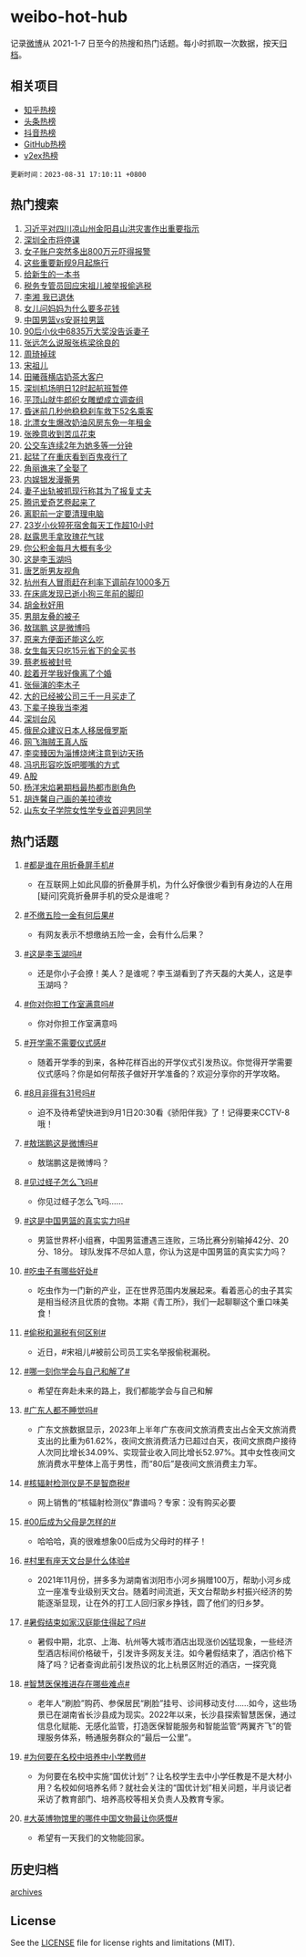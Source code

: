 # weibo-hot-hub

记录[微博](https://www.weibo.com)从 2021-1-7 日至今的热搜和热门话题。每小时抓取一次数据，按天[归档](archives)。

## 相关项目

- [知乎热榜](https://github.com/lonnyzhang423/zhihu-hot-hub)
- [头条热榜](https://github.com/lonnyzhang423/toutiao-hot-hub)
- [抖音热榜](https://github.com/lonnyzhang423/douyin-hot-hub)
- [GitHub热榜](https://github.com/lonnyzhang423/github-hot-hub)
- [v2ex热榜](https://github.com/lonnyzhang423/v2ex-hot-hub)


`更新时间：2023-08-31 17:10:11 +0800`

## 热门搜索

1. [习近平对四川凉山州金阳县山洪灾害作出重要指示](https://m.weibo.cn/search?containerid=100103type%3D1%26t%3D10%26q%3D%23%E4%B9%A0%E8%BF%91%E5%B9%B3%E5%AF%B9%E5%9B%9B%E5%B7%9D%E5%87%89%E5%B1%B1%E5%B7%9E%E9%87%91%E9%98%B3%E5%8E%BF%E5%B1%B1%E6%B4%AA%E7%81%BE%E5%AE%B3%E4%BD%9C%E5%87%BA%E9%87%8D%E8%A6%81%E6%8C%87%E7%A4%BA%23&stream_entry_id=51&isnewpage=1&extparam=seat%3D1%26cate%3D10103%26dgr%3D0%26filter_type%3Drealtimehot%26c_type%3D51%26pos%3D0%26stream_entry_id%3D51%26display_time%3D1693473009%26pre_seqid%3D1693473009856017559164&luicode=10000011&lfid=106003type%253D25%2526t%253D3%2526disable_hot%253D1%2526filter_type%253Drealtimehot)
1. [深圳全市将停课](https://m.weibo.cn/search?containerid=100103type%3D1%26t%3D10%26q%3D%23%E6%B7%B1%E5%9C%B3%E5%85%A8%E5%B8%82%E5%B0%86%E5%81%9C%E8%AF%BE%23&stream_entry_id=31&isnewpage=1&extparam=seat%3D1%26lcate%3D5001%26band_rank%3D1%26c_type%3D31%26dgr%3D0%26cate%3D5001%26q%3D%2523%25E6%25B7%25B1%25E5%259C%25B3%25E5%2585%25A8%25E5%25B8%2582%25E5%25B0%2586%25E5%2581%259C%25E8%25AF%25BE%2523%26filter_type%3Drealtimehot%26stream_entry_id%3D31%26realpos%3D1%26pos%3D0%26flag%3D2%26display_time%3D1693473009%26pre_seqid%3D1693473009856017559164&luicode=10000011&lfid=106003type%253D25%2526t%253D3%2526disable_hot%253D1%2526filter_type%253Drealtimehot)
1. [女子账户突然多出800万元吓得报警](https://m.weibo.cn/search?containerid=100103type%3D1%26t%3D10%26q%3D%23%E5%A5%B3%E5%AD%90%E8%B4%A6%E6%88%B7%E7%AA%81%E7%84%B6%E5%A4%9A%E5%87%BA800%E4%B8%87%E5%85%83%E5%90%93%E5%BE%97%E6%8A%A5%E8%AD%A6%23&stream_entry_id=31&isnewpage=1&extparam=seat%3D1%26lcate%3D5001%26band_rank%3D2%26c_type%3D31%26dgr%3D0%26cate%3D5001%26q%3D%2523%25E5%25A5%25B3%25E5%25AD%2590%25E8%25B4%25A6%25E6%2588%25B7%25E7%25AA%2581%25E7%2584%25B6%25E5%25A4%259A%25E5%2587%25BA800%25E4%25B8%2587%25E5%2585%2583%25E5%2590%2593%25E5%25BE%2597%25E6%258A%25A5%25E8%25AD%25A6%2523%26filter_type%3Drealtimehot%26stream_entry_id%3D31%26realpos%3D2%26pos%3D1%26flag%3D1%26display_time%3D1693473009%26pre_seqid%3D1693473009856017559164&luicode=10000011&lfid=106003type%253D25%2526t%253D3%2526disable_hot%253D1%2526filter_type%253Drealtimehot)
1. [这些重要新规9月起施行](https://m.weibo.cn/search?containerid=100103type%3D1%26t%3D10%26q%3D%23%E8%BF%99%E4%BA%9B%E9%87%8D%E8%A6%81%E6%96%B0%E8%A7%849%E6%9C%88%E8%B5%B7%E6%96%BD%E8%A1%8C%23&stream_entry_id=31&isnewpage=1&extparam=seat%3D1%26lcate%3D5001%26band_rank%3D3%26c_type%3D31%26dgr%3D0%26cate%3D5001%26q%3D%2523%25E8%25BF%2599%25E4%25BA%259B%25E9%2587%258D%25E8%25A6%2581%25E6%2596%25B0%25E8%25A7%25849%25E6%259C%2588%25E8%25B5%25B7%25E6%2596%25BD%25E8%25A1%258C%2523%26filter_type%3Drealtimehot%26stream_entry_id%3D31%26realpos%3D3%26pos%3D2%26flag%3D0%26display_time%3D1693473009%26pre_seqid%3D1693473009856017559164&luicode=10000011&lfid=106003type%253D25%2526t%253D3%2526disable_hot%253D1%2526filter_type%253Drealtimehot)
1. [给新生的一本书](https://m.weibo.cn/search?containerid=100103type%3D1%26t%3D10%26q%3D%23%E7%BB%99%E6%96%B0%E7%94%9F%E7%9A%84%E4%B8%80%E6%9C%AC%E4%B9%A6%23&stream_entry_id=31&isnewpage=1&extparam=seat%3D1%26lcate%3D5001%26band_rank%3D4%26c_type%3D31%26dgr%3D0%26q%3D%2523%25E7%25BB%2599%25E6%2596%25B0%25E7%2594%259F%25E7%259A%2584%25E4%25B8%2580%25E6%259C%25AC%25E4%25B9%25A6%2523%26cate%3D5001%26topic_ad%3D1%26filter_type%3Drealtimehot%26stream_entry_id%3D31%26adid%3D200976%26pos%3D3%26is_ad_pos%3D1%26display_time%3D1693473009%26pre_seqid%3D1693473009856017559164&luicode=10000011&lfid=106003type%253D25%2526t%253D3%2526disable_hot%253D1%2526filter_type%253Drealtimehot)
1. [税务专管员回应宋祖儿被举报偷逃税](https://m.weibo.cn/search?containerid=100103type%3D1%26t%3D10%26q%3D%23%E7%A8%8E%E5%8A%A1%E4%B8%93%E7%AE%A1%E5%91%98%E5%9B%9E%E5%BA%94%E5%AE%8B%E7%A5%96%E5%84%BF%E8%A2%AB%E4%B8%BE%E6%8A%A5%E5%81%B7%E9%80%83%E7%A8%8E%23&stream_entry_id=31&isnewpage=1&extparam=seat%3D1%26lcate%3D5001%26band_rank%3D4%26c_type%3D31%26dgr%3D0%26cate%3D5001%26q%3D%2523%25E7%25A8%258E%25E5%258A%25A1%25E4%25B8%2593%25E7%25AE%25A1%25E5%2591%2598%25E5%259B%259E%25E5%25BA%2594%25E5%25AE%258B%25E7%25A5%2596%25E5%2584%25BF%25E8%25A2%25AB%25E4%25B8%25BE%25E6%258A%25A5%25E5%2581%25B7%25E9%2580%2583%25E7%25A8%258E%2523%26filter_type%3Drealtimehot%26stream_entry_id%3D31%26realpos%3D4%26pos%3D4%26flag%3D2%26display_time%3D1693473009%26pre_seqid%3D1693473009856017559164&luicode=10000011&lfid=106003type%253D25%2526t%253D3%2526disable_hot%253D1%2526filter_type%253Drealtimehot)
1. [李湘 我已退休](https://m.weibo.cn/search?containerid=100103type%3D1%26t%3D10%26q%3D%E6%9D%8E%E6%B9%98+%E6%88%91%E5%B7%B2%E9%80%80%E4%BC%91&stream_entry_id=31&isnewpage=1&extparam=seat%3D1%26lcate%3D5001%26band_rank%3D5%26c_type%3D31%26dgr%3D0%26cate%3D5001%26q%3D%25E6%259D%258E%25E6%25B9%2598%2520%25E6%2588%2591%25E5%25B7%25B2%25E9%2580%2580%25E4%25BC%2591%26filter_type%3Drealtimehot%26stream_entry_id%3D31%26realpos%3D5%26pos%3D5%26flag%3D16%26display_time%3D1693473009%26pre_seqid%3D1693473009856017559164&luicode=10000011&lfid=106003type%253D25%2526t%253D3%2526disable_hot%253D1%2526filter_type%253Drealtimehot)
1. [女儿问妈妈为什么要多花钱](https://m.weibo.cn/search?containerid=100103type%3D1%26t%3D10%26q%3D%E5%A5%B3%E5%84%BF%E9%97%AE%E5%A6%88%E5%A6%88%E4%B8%BA%E4%BB%80%E4%B9%88%E8%A6%81%E5%A4%9A%E8%8A%B1%E9%92%B1&stream_entry_id=31&isnewpage=1&extparam=seat%3D1%26lcate%3D5001%26band_rank%3D6%26c_type%3D31%26dgr%3D0%26cate%3D5001%26q%3D%25E5%25A5%25B3%25E5%2584%25BF%25E9%2597%25AE%25E5%25A6%2588%25E5%25A6%2588%25E4%25B8%25BA%25E4%25BB%2580%25E4%25B9%2588%25E8%25A6%2581%25E5%25A4%259A%25E8%258A%25B1%25E9%2592%25B1%26filter_type%3Drealtimehot%26stream_entry_id%3D31%26realpos%3D6%26pos%3D6%26flag%3D1%26display_time%3D1693473009%26pre_seqid%3D1693473009856017559164&luicode=10000011&lfid=106003type%253D25%2526t%253D3%2526disable_hot%253D1%2526filter_type%253Drealtimehot)
1. [中国男篮vs安哥拉男篮](https://m.weibo.cn/search?containerid=100103type%3D1%26t%3D10%26q%3D%23%E4%B8%AD%E5%9B%BD%E7%94%B7%E7%AF%AEvs%E5%AE%89%E5%93%A5%E6%8B%89%E7%94%B7%E7%AF%AE%23&stream_entry_id=31&isnewpage=1&extparam=seat%3D1%26lcate%3D5001%26band_rank%3D7%26c_type%3D31%26dgr%3D0%26cate%3D5001%26q%3D%2523%25E4%25B8%25AD%25E5%259B%25BD%25E7%2594%25B7%25E7%25AF%25AEvs%25E5%25AE%2589%25E5%2593%25A5%25E6%258B%2589%25E7%2594%25B7%25E7%25AF%25AE%2523%26filter_type%3Drealtimehot%26stream_entry_id%3D31%26realpos%3D7%26pos%3D7%26flag%3D1%26display_time%3D1693473009%26pre_seqid%3D1693473009856017559164&luicode=10000011&lfid=106003type%253D25%2526t%253D3%2526disable_hot%253D1%2526filter_type%253Drealtimehot)
1. [90后小伙中6835万大奖没告诉妻子](https://m.weibo.cn/search?containerid=100103type%3D1%26t%3D10%26q%3D%2390%E5%90%8E%E5%B0%8F%E4%BC%99%E4%B8%AD6835%E4%B8%87%E5%A4%A7%E5%A5%96%E6%B2%A1%E5%91%8A%E8%AF%89%E5%A6%BB%E5%AD%90%23&stream_entry_id=31&isnewpage=1&extparam=seat%3D1%26lcate%3D5001%26band_rank%3D8%26c_type%3D31%26dgr%3D0%26cate%3D5001%26q%3D%252390%25E5%2590%258E%25E5%25B0%258F%25E4%25BC%2599%25E4%25B8%25AD6835%25E4%25B8%2587%25E5%25A4%25A7%25E5%25A5%2596%25E6%25B2%25A1%25E5%2591%258A%25E8%25AF%2589%25E5%25A6%25BB%25E5%25AD%2590%2523%26filter_type%3Drealtimehot%26stream_entry_id%3D31%26realpos%3D8%26pos%3D8%26flag%3D0%26display_time%3D1693473009%26pre_seqid%3D1693473009856017559164&luicode=10000011&lfid=106003type%253D25%2526t%253D3%2526disable_hot%253D1%2526filter_type%253Drealtimehot)
1. [张远怎么说服张栋梁徐良的](https://m.weibo.cn/search?containerid=100103type%3D1%26t%3D10%26q%3D%23%E5%BC%A0%E8%BF%9C%E6%80%8E%E4%B9%88%E8%AF%B4%E6%9C%8D%E5%BC%A0%E6%A0%8B%E6%A2%81%E5%BE%90%E8%89%AF%E7%9A%84%23&stream_entry_id=31&isnewpage=1&extparam=seat%3D1%26lcate%3D5001%26band_rank%3D9%26c_type%3D31%26dgr%3D0%26cate%3D5001%26q%3D%2523%25E5%25BC%25A0%25E8%25BF%259C%25E6%2580%258E%25E4%25B9%2588%25E8%25AF%25B4%25E6%259C%258D%25E5%25BC%25A0%25E6%25A0%258B%25E6%25A2%2581%25E5%25BE%2590%25E8%2589%25AF%25E7%259A%2584%2523%26filter_type%3Drealtimehot%26stream_entry_id%3D31%26realpos%3D9%26pos%3D9%26flag%3D1%26display_time%3D1693473009%26pre_seqid%3D1693473009856017559164&luicode=10000011&lfid=106003type%253D25%2526t%253D3%2526disable_hot%253D1%2526filter_type%253Drealtimehot)
1. [周琦掉球](https://m.weibo.cn/search?containerid=100103type%3D1%26t%3D10%26q%3D%23%E5%91%A8%E7%90%A6%E6%8E%89%E7%90%83%23&stream_entry_id=31&isnewpage=1&extparam=seat%3D1%26lcate%3D5001%26band_rank%3D10%26c_type%3D31%26dgr%3D0%26cate%3D5001%26q%3D%2523%25E5%2591%25A8%25E7%2590%25A6%25E6%258E%2589%25E7%2590%2583%2523%26filter_type%3Drealtimehot%26stream_entry_id%3D31%26realpos%3D10%26pos%3D10%26flag%3D1%26display_time%3D1693473009%26pre_seqid%3D1693473009856017559164&luicode=10000011&lfid=106003type%253D25%2526t%253D3%2526disable_hot%253D1%2526filter_type%253Drealtimehot)
1. [宋祖儿](https://m.weibo.cn/search?containerid=100103type%3D1%26t%3D10%26q%3D%E5%AE%8B%E7%A5%96%E5%84%BF&stream_entry_id=31&isnewpage=1&extparam=seat%3D1%26lcate%3D5001%26band_rank%3D11%26c_type%3D31%26dgr%3D0%26cate%3D5001%26q%3D%25E5%25AE%258B%25E7%25A5%2596%25E5%2584%25BF%26filter_type%3Drealtimehot%26stream_entry_id%3D31%26realpos%3D11%26pos%3D11%26flag%3D2%26display_time%3D1693473009%26pre_seqid%3D1693473009856017559164&luicode=10000011&lfid=106003type%253D25%2526t%253D3%2526disable_hot%253D1%2526filter_type%253Drealtimehot)
1. [田曦薇横店奶茶大客户](https://m.weibo.cn/search?containerid=100103type%3D1%26t%3D10%26q%3D%23%E7%94%B0%E6%9B%A6%E8%96%87%E6%A8%AA%E5%BA%97%E5%A5%B6%E8%8C%B6%E5%A4%A7%E5%AE%A2%E6%88%B7%23&stream_entry_id=31&isnewpage=1&extparam=seat%3D1%26lcate%3D5001%26band_rank%3D12%26c_type%3D31%26dgr%3D0%26cate%3D5001%26q%3D%2523%25E7%2594%25B0%25E6%259B%25A6%25E8%2596%2587%25E6%25A8%25AA%25E5%25BA%2597%25E5%25A5%25B6%25E8%258C%25B6%25E5%25A4%25A7%25E5%25AE%25A2%25E6%2588%25B7%2523%26filter_type%3Drealtimehot%26stream_entry_id%3D31%26realpos%3D12%26pos%3D12%26flag%3D2%26display_time%3D1693473009%26pre_seqid%3D1693473009856017559164&luicode=10000011&lfid=106003type%253D25%2526t%253D3%2526disable_hot%253D1%2526filter_type%253Drealtimehot)
1. [深圳机场明日12时起航班暂停](https://m.weibo.cn/search?containerid=100103type%3D1%26t%3D10%26q%3D%23%E6%B7%B1%E5%9C%B3%E6%9C%BA%E5%9C%BA%E6%98%8E%E6%97%A512%E6%97%B6%E8%B5%B7%E8%88%AA%E7%8F%AD%E6%9A%82%E5%81%9C%23&stream_entry_id=31&isnewpage=1&extparam=seat%3D1%26lcate%3D5001%26band_rank%3D13%26c_type%3D31%26dgr%3D0%26cate%3D5001%26q%3D%2523%25E6%25B7%25B1%25E5%259C%25B3%25E6%259C%25BA%25E5%259C%25BA%25E6%2598%258E%25E6%2597%25A512%25E6%2597%25B6%25E8%25B5%25B7%25E8%2588%25AA%25E7%258F%25AD%25E6%259A%2582%25E5%2581%259C%2523%26filter_type%3Drealtimehot%26stream_entry_id%3D31%26realpos%3D13%26pos%3D13%26flag%3D1%26display_time%3D1693473009%26pre_seqid%3D1693473009856017559164&luicode=10000011&lfid=106003type%253D25%2526t%253D3%2526disable_hot%253D1%2526filter_type%253Drealtimehot)
1. [平顶山就牛郎织女雕塑成立调查组](https://m.weibo.cn/search?containerid=100103type%3D1%26t%3D10%26q%3D%23%E5%B9%B3%E9%A1%B6%E5%B1%B1%E5%B0%B1%E7%89%9B%E9%83%8E%E7%BB%87%E5%A5%B3%E9%9B%95%E5%A1%91%E6%88%90%E7%AB%8B%E8%B0%83%E6%9F%A5%E7%BB%84%23&stream_entry_id=31&isnewpage=1&extparam=seat%3D1%26lcate%3D5001%26band_rank%3D14%26c_type%3D31%26dgr%3D0%26cate%3D5001%26q%3D%2523%25E5%25B9%25B3%25E9%25A1%25B6%25E5%25B1%25B1%25E5%25B0%25B1%25E7%2589%259B%25E9%2583%258E%25E7%25BB%2587%25E5%25A5%25B3%25E9%259B%2595%25E5%25A1%2591%25E6%2588%2590%25E7%25AB%258B%25E8%25B0%2583%25E6%259F%25A5%25E7%25BB%2584%2523%26filter_type%3Drealtimehot%26stream_entry_id%3D31%26realpos%3D14%26pos%3D14%26flag%3D0%26display_time%3D1693473009%26pre_seqid%3D1693473009856017559164&luicode=10000011&lfid=106003type%253D25%2526t%253D3%2526disable_hot%253D1%2526filter_type%253Drealtimehot)
1. [昏迷前几秒他稳稳刹车救下52名乘客](https://m.weibo.cn/search?containerid=100103type%3D1%26t%3D10%26q%3D%23%E6%98%8F%E8%BF%B7%E5%89%8D%E5%87%A0%E7%A7%92%E4%BB%96%E7%A8%B3%E7%A8%B3%E5%88%B9%E8%BD%A6%E6%95%91%E4%B8%8B52%E5%90%8D%E4%B9%98%E5%AE%A2%23&stream_entry_id=31&isnewpage=1&extparam=seat%3D1%26lcate%3D5001%26band_rank%3D15%26c_type%3D31%26dgr%3D0%26cate%3D5001%26flag%3D32768%26q%3D%2523%25E6%2598%258F%25E8%25BF%25B7%25E5%2589%258D%25E5%2587%25A0%25E7%25A7%2592%25E4%25BB%2596%25E7%25A8%25B3%25E7%25A8%25B3%25E5%2588%25B9%25E8%25BD%25A6%25E6%2595%2591%25E4%25B8%258B52%25E5%2590%258D%25E4%25B9%2598%25E5%25AE%25A2%2523%26filter_type%3Drealtimehot%26stream_entry_id%3D31%26realpos%3D15%26pos%3D15%26adid%3D201032%26display_time%3D1693473009%26pre_seqid%3D1693473009856017559164&luicode=10000011&lfid=106003type%253D25%2526t%253D3%2526disable_hot%253D1%2526filter_type%253Drealtimehot)
1. [北漂女生爆改奶油风房东免一年租金](https://m.weibo.cn/search?containerid=100103type%3D1%26t%3D10%26q%3D%23%E5%8C%97%E6%BC%82%E5%A5%B3%E7%94%9F%E7%88%86%E6%94%B9%E5%A5%B6%E6%B2%B9%E9%A3%8E%E6%88%BF%E4%B8%9C%E5%85%8D%E4%B8%80%E5%B9%B4%E7%A7%9F%E9%87%91%23&stream_entry_id=31&isnewpage=1&extparam=seat%3D1%26lcate%3D5001%26band_rank%3D16%26c_type%3D31%26dgr%3D0%26cate%3D5001%26q%3D%2523%25E5%258C%2597%25E6%25BC%2582%25E5%25A5%25B3%25E7%2594%259F%25E7%2588%2586%25E6%2594%25B9%25E5%25A5%25B6%25E6%25B2%25B9%25E9%25A3%258E%25E6%2588%25BF%25E4%25B8%259C%25E5%2585%258D%25E4%25B8%2580%25E5%25B9%25B4%25E7%25A7%259F%25E9%2587%2591%2523%26filter_type%3Drealtimehot%26stream_entry_id%3D31%26realpos%3D16%26pos%3D16%26flag%3D0%26display_time%3D1693473009%26pre_seqid%3D1693473009856017559164&luicode=10000011&lfid=106003type%253D25%2526t%253D3%2526disable_hot%253D1%2526filter_type%253Drealtimehot)
1. [张晚意收到苦瓜花束](https://m.weibo.cn/search?containerid=100103type%3D1%26t%3D10%26q%3D%23%E5%BC%A0%E6%99%9A%E6%84%8F%E6%94%B6%E5%88%B0%E8%8B%A6%E7%93%9C%E8%8A%B1%E6%9D%9F%23&stream_entry_id=31&isnewpage=1&extparam=seat%3D1%26lcate%3D5001%26band_rank%3D17%26c_type%3D31%26dgr%3D0%26cate%3D5001%26q%3D%2523%25E5%25BC%25A0%25E6%2599%259A%25E6%2584%258F%25E6%2594%25B6%25E5%2588%25B0%25E8%258B%25A6%25E7%2593%259C%25E8%258A%25B1%25E6%259D%259F%2523%26filter_type%3Drealtimehot%26stream_entry_id%3D31%26realpos%3D17%26pos%3D17%26flag%3D1%26display_time%3D1693473009%26pre_seqid%3D1693473009856017559164&luicode=10000011&lfid=106003type%253D25%2526t%253D3%2526disable_hot%253D1%2526filter_type%253Drealtimehot)
1. [公交车连续2年为她多等一分钟](https://m.weibo.cn/search?containerid=100103type%3D1%26t%3D10%26q%3D%23%E5%85%AC%E4%BA%A4%E8%BD%A6%E8%BF%9E%E7%BB%AD2%E5%B9%B4%E4%B8%BA%E5%A5%B9%E5%A4%9A%E7%AD%89%E4%B8%80%E5%88%86%E9%92%9F%23&stream_entry_id=31&isnewpage=1&extparam=seat%3D1%26lcate%3D5001%26band_rank%3D18%26c_type%3D31%26dgr%3D0%26cate%3D5001%26q%3D%2523%25E5%2585%25AC%25E4%25BA%25A4%25E8%25BD%25A6%25E8%25BF%259E%25E7%25BB%25AD2%25E5%25B9%25B4%25E4%25B8%25BA%25E5%25A5%25B9%25E5%25A4%259A%25E7%25AD%2589%25E4%25B8%2580%25E5%2588%2586%25E9%2592%259F%2523%26filter_type%3Drealtimehot%26stream_entry_id%3D31%26realpos%3D18%26pos%3D18%26flag%3D32768%26display_time%3D1693473009%26pre_seqid%3D1693473009856017559164&luicode=10000011&lfid=106003type%253D25%2526t%253D3%2526disable_hot%253D1%2526filter_type%253Drealtimehot)
1. [起猛了在重庆看到百鬼夜行了](https://m.weibo.cn/search?containerid=100103type%3D1%26t%3D10%26q%3D%23%E8%B5%B7%E7%8C%9B%E4%BA%86%E5%9C%A8%E9%87%8D%E5%BA%86%E7%9C%8B%E5%88%B0%E7%99%BE%E9%AC%BC%E5%A4%9C%E8%A1%8C%E4%BA%86%23&stream_entry_id=31&isnewpage=1&extparam=seat%3D1%26lcate%3D5001%26band_rank%3D19%26c_type%3D31%26dgr%3D0%26cate%3D5001%26q%3D%2523%25E8%25B5%25B7%25E7%258C%259B%25E4%25BA%2586%25E5%259C%25A8%25E9%2587%258D%25E5%25BA%2586%25E7%259C%258B%25E5%2588%25B0%25E7%2599%25BE%25E9%25AC%25BC%25E5%25A4%259C%25E8%25A1%258C%25E4%25BA%2586%2523%26filter_type%3Drealtimehot%26stream_entry_id%3D31%26realpos%3D19%26pos%3D19%26flag%3D1%26display_time%3D1693473009%26pre_seqid%3D1693473009856017559164&luicode=10000011&lfid=106003type%253D25%2526t%253D3%2526disable_hot%253D1%2526filter_type%253Drealtimehot)
1. [角丽谯来了全娶了](https://m.weibo.cn/search?containerid=100103type%3D1%26t%3D10%26q%3D%23%E8%A7%92%E4%B8%BD%E8%B0%AF%E6%9D%A5%E4%BA%86%E5%85%A8%E5%A8%B6%E4%BA%86%23&stream_entry_id=31&isnewpage=1&extparam=seat%3D1%26lcate%3D5001%26band_rank%3D20%26c_type%3D31%26dgr%3D0%26cate%3D5001%26q%3D%2523%25E8%25A7%2592%25E4%25B8%25BD%25E8%25B0%25AF%25E6%259D%25A5%25E4%25BA%2586%25E5%2585%25A8%25E5%25A8%25B6%25E4%25BA%2586%2523%26filter_type%3Drealtimehot%26stream_entry_id%3D31%26realpos%3D20%26pos%3D20%26flag%3D1%26display_time%3D1693473009%26pre_seqid%3D1693473009856017559164&luicode=10000011&lfid=106003type%253D25%2526t%253D3%2526disable_hot%253D1%2526filter_type%253Drealtimehot)
1. [内娱银发漫撕男](https://m.weibo.cn/search?containerid=100103type%3D1%26t%3D10%26q%3D%23%E5%86%85%E5%A8%B1%E9%93%B6%E5%8F%91%E6%BC%AB%E6%92%95%E7%94%B7%23&stream_entry_id=31&isnewpage=1&extparam=seat%3D1%26lcate%3D5001%26band_rank%3D21%26c_type%3D31%26dgr%3D0%26cate%3D5001%26q%3D%2523%25E5%2586%2585%25E5%25A8%25B1%25E9%2593%25B6%25E5%258F%2591%25E6%25BC%25AB%25E6%2592%2595%25E7%2594%25B7%2523%26filter_type%3Drealtimehot%26stream_entry_id%3D31%26realpos%3D21%26pos%3D21%26flag%3D1%26display_time%3D1693473009%26pre_seqid%3D1693473009856017559164&luicode=10000011&lfid=106003type%253D25%2526t%253D3%2526disable_hot%253D1%2526filter_type%253Drealtimehot)
1. [妻子出轨被抓现行称其为了报复丈夫](https://m.weibo.cn/search?containerid=100103type%3D1%26t%3D10%26q%3D%23%E5%A6%BB%E5%AD%90%E5%87%BA%E8%BD%A8%E8%A2%AB%E6%8A%93%E7%8E%B0%E8%A1%8C%E7%A7%B0%E5%85%B6%E4%B8%BA%E4%BA%86%E6%8A%A5%E5%A4%8D%E4%B8%88%E5%A4%AB%23&stream_entry_id=31&isnewpage=1&extparam=seat%3D1%26lcate%3D5001%26band_rank%3D22%26c_type%3D31%26dgr%3D0%26cate%3D5001%26q%3D%2523%25E5%25A6%25BB%25E5%25AD%2590%25E5%2587%25BA%25E8%25BD%25A8%25E8%25A2%25AB%25E6%258A%2593%25E7%258E%25B0%25E8%25A1%258C%25E7%25A7%25B0%25E5%2585%25B6%25E4%25B8%25BA%25E4%25BA%2586%25E6%258A%25A5%25E5%25A4%258D%25E4%25B8%2588%25E5%25A4%25AB%2523%26filter_type%3Drealtimehot%26stream_entry_id%3D31%26realpos%3D22%26pos%3D22%26flag%3D0%26display_time%3D1693473009%26pre_seqid%3D1693473009856017559164&luicode=10000011&lfid=106003type%253D25%2526t%253D3%2526disable_hot%253D1%2526filter_type%253Drealtimehot)
1. [腾讯爱奇艺卷起来了](https://m.weibo.cn/search?containerid=100103type%3D1%26t%3D10%26q%3D%23%E8%85%BE%E8%AE%AF%E7%88%B1%E5%A5%87%E8%89%BA%E5%8D%B7%E8%B5%B7%E6%9D%A5%E4%BA%86%23&stream_entry_id=31&isnewpage=1&extparam=seat%3D1%26lcate%3D5001%26band_rank%3D23%26c_type%3D31%26dgr%3D0%26cate%3D5001%26q%3D%2523%25E8%2585%25BE%25E8%25AE%25AF%25E7%2588%25B1%25E5%25A5%2587%25E8%2589%25BA%25E5%258D%25B7%25E8%25B5%25B7%25E6%259D%25A5%25E4%25BA%2586%2523%26filter_type%3Drealtimehot%26stream_entry_id%3D31%26realpos%3D23%26pos%3D23%26flag%3D1%26display_time%3D1693473009%26pre_seqid%3D1693473009856017559164&luicode=10000011&lfid=106003type%253D25%2526t%253D3%2526disable_hot%253D1%2526filter_type%253Drealtimehot)
1. [离职前一定要清理电脑](https://m.weibo.cn/search?containerid=100103type%3D1%26t%3D10%26q%3D%E7%A6%BB%E8%81%8C%E5%89%8D%E4%B8%80%E5%AE%9A%E8%A6%81%E6%B8%85%E7%90%86%E7%94%B5%E8%84%91&stream_entry_id=31&isnewpage=1&extparam=seat%3D1%26lcate%3D5001%26band_rank%3D24%26c_type%3D31%26dgr%3D0%26cate%3D5001%26q%3D%25E7%25A6%25BB%25E8%2581%258C%25E5%2589%258D%25E4%25B8%2580%25E5%25AE%259A%25E8%25A6%2581%25E6%25B8%2585%25E7%2590%2586%25E7%2594%25B5%25E8%2584%2591%26filter_type%3Drealtimehot%26stream_entry_id%3D31%26realpos%3D24%26pos%3D24%26flag%3D1%26display_time%3D1693473009%26pre_seqid%3D1693473009856017559164&luicode=10000011&lfid=106003type%253D25%2526t%253D3%2526disable_hot%253D1%2526filter_type%253Drealtimehot)
1. [23岁小伙猝死宿舍每天工作超10小时](https://m.weibo.cn/search?containerid=100103type%3D1%26t%3D10%26q%3D%2323%E5%B2%81%E5%B0%8F%E4%BC%99%E7%8C%9D%E6%AD%BB%E5%AE%BF%E8%88%8D%E6%AF%8F%E5%A4%A9%E5%B7%A5%E4%BD%9C%E8%B6%8510%E5%B0%8F%E6%97%B6%23&stream_entry_id=31&isnewpage=1&extparam=seat%3D1%26lcate%3D5001%26band_rank%3D25%26c_type%3D31%26dgr%3D0%26cate%3D5001%26q%3D%252323%25E5%25B2%2581%25E5%25B0%258F%25E4%25BC%2599%25E7%258C%259D%25E6%25AD%25BB%25E5%25AE%25BF%25E8%2588%258D%25E6%25AF%258F%25E5%25A4%25A9%25E5%25B7%25A5%25E4%25BD%259C%25E8%25B6%258510%25E5%25B0%258F%25E6%2597%25B6%2523%26filter_type%3Drealtimehot%26stream_entry_id%3D31%26realpos%3D25%26pos%3D25%26flag%3D0%26display_time%3D1693473009%26pre_seqid%3D1693473009856017559164&luicode=10000011&lfid=106003type%253D25%2526t%253D3%2526disable_hot%253D1%2526filter_type%253Drealtimehot)
1. [赵露思手拿玫瑰花气球](https://m.weibo.cn/search?containerid=100103type%3D1%26t%3D10%26q%3D%23%E8%B5%B5%E9%9C%B2%E6%80%9D%E6%89%8B%E6%8B%BF%E7%8E%AB%E7%91%B0%E8%8A%B1%E6%B0%94%E7%90%83%23&stream_entry_id=31&isnewpage=1&extparam=seat%3D1%26lcate%3D5001%26band_rank%3D26%26c_type%3D31%26dgr%3D0%26cate%3D5001%26q%3D%2523%25E8%25B5%25B5%25E9%259C%25B2%25E6%2580%259D%25E6%2589%258B%25E6%258B%25BF%25E7%258E%25AB%25E7%2591%25B0%25E8%258A%25B1%25E6%25B0%2594%25E7%2590%2583%2523%26filter_type%3Drealtimehot%26stream_entry_id%3D31%26realpos%3D26%26pos%3D26%26flag%3D0%26display_time%3D1693473009%26pre_seqid%3D1693473009856017559164&luicode=10000011&lfid=106003type%253D25%2526t%253D3%2526disable_hot%253D1%2526filter_type%253Drealtimehot)
1. [你公积金每月大概有多少](https://m.weibo.cn/search?containerid=100103type%3D1%26t%3D10%26q%3D%23%E4%BD%A0%E5%85%AC%E7%A7%AF%E9%87%91%E6%AF%8F%E6%9C%88%E5%A4%A7%E6%A6%82%E6%9C%89%E5%A4%9A%E5%B0%91%23&stream_entry_id=31&isnewpage=1&extparam=seat%3D1%26lcate%3D5001%26band_rank%3D27%26c_type%3D31%26dgr%3D0%26cate%3D5001%26q%3D%2523%25E4%25BD%25A0%25E5%2585%25AC%25E7%25A7%25AF%25E9%2587%2591%25E6%25AF%258F%25E6%259C%2588%25E5%25A4%25A7%25E6%25A6%2582%25E6%259C%2589%25E5%25A4%259A%25E5%25B0%2591%2523%26filter_type%3Drealtimehot%26stream_entry_id%3D31%26realpos%3D27%26pos%3D27%26flag%3D0%26display_time%3D1693473009%26pre_seqid%3D1693473009856017559164&luicode=10000011&lfid=106003type%253D25%2526t%253D3%2526disable_hot%253D1%2526filter_type%253Drealtimehot)
1. [这是李玉湖吗](https://m.weibo.cn/search?containerid=100103type%3D1%26t%3D10%26q%3D%23%E8%BF%99%E6%98%AF%E6%9D%8E%E7%8E%89%E6%B9%96%E5%90%97%23&stream_entry_id=31&isnewpage=1&extparam=seat%3D1%26lcate%3D5001%26band_rank%3D28%26c_type%3D31%26dgr%3D0%26cate%3D5001%26q%3D%2523%25E8%25BF%2599%25E6%2598%25AF%25E6%259D%258E%25E7%258E%2589%25E6%25B9%2596%25E5%2590%2597%2523%26filter_type%3Drealtimehot%26stream_entry_id%3D31%26realpos%3D28%26pos%3D28%26flag%3D1%26display_time%3D1693473009%26pre_seqid%3D1693473009856017559164&luicode=10000011&lfid=106003type%253D25%2526t%253D3%2526disable_hot%253D1%2526filter_type%253Drealtimehot)
1. [唐艺昕男友视角](https://m.weibo.cn/search?containerid=100103type%3D1%26t%3D10%26q%3D%23%E5%94%90%E8%89%BA%E6%98%95%E7%94%B7%E5%8F%8B%E8%A7%86%E8%A7%92%23&stream_entry_id=31&isnewpage=1&extparam=seat%3D1%26lcate%3D5001%26band_rank%3D29%26c_type%3D31%26dgr%3D0%26cate%3D5001%26q%3D%2523%25E5%2594%2590%25E8%2589%25BA%25E6%2598%2595%25E7%2594%25B7%25E5%258F%258B%25E8%25A7%2586%25E8%25A7%2592%2523%26filter_type%3Drealtimehot%26stream_entry_id%3D31%26realpos%3D29%26pos%3D29%26flag%3D0%26display_time%3D1693473009%26pre_seqid%3D1693473009856017559164&luicode=10000011&lfid=106003type%253D25%2526t%253D3%2526disable_hot%253D1%2526filter_type%253Drealtimehot)
1. [杭州有人冒雨赶在利率下调前存1000多万](https://m.weibo.cn/search?containerid=100103type%3D1%26t%3D10%26q%3D%23%E6%9D%AD%E5%B7%9E%E6%9C%89%E4%BA%BA%E5%86%92%E9%9B%A8%E8%B5%B6%E5%9C%A8%E5%88%A9%E7%8E%87%E4%B8%8B%E8%B0%83%E5%89%8D%E5%AD%981000%E5%A4%9A%E4%B8%87%23&stream_entry_id=31&isnewpage=1&extparam=seat%3D1%26lcate%3D5001%26band_rank%3D30%26c_type%3D31%26dgr%3D0%26cate%3D5001%26q%3D%2523%25E6%259D%25AD%25E5%25B7%259E%25E6%259C%2589%25E4%25BA%25BA%25E5%2586%2592%25E9%259B%25A8%25E8%25B5%25B6%25E5%259C%25A8%25E5%2588%25A9%25E7%258E%2587%25E4%25B8%258B%25E8%25B0%2583%25E5%2589%258D%25E5%25AD%25981000%25E5%25A4%259A%25E4%25B8%2587%2523%26filter_type%3Drealtimehot%26stream_entry_id%3D31%26realpos%3D30%26pos%3D30%26flag%3D1%26display_time%3D1693473009%26pre_seqid%3D1693473009856017559164&luicode=10000011&lfid=106003type%253D25%2526t%253D3%2526disable_hot%253D1%2526filter_type%253Drealtimehot)
1. [在床底发现已逝小狗三年前的脚印](https://m.weibo.cn/search?containerid=100103type%3D1%26t%3D10%26q%3D%E5%9C%A8%E5%BA%8A%E5%BA%95%E5%8F%91%E7%8E%B0%E5%B7%B2%E9%80%9D%E5%B0%8F%E7%8B%97%E4%B8%89%E5%B9%B4%E5%89%8D%E7%9A%84%E8%84%9A%E5%8D%B0&stream_entry_id=31&isnewpage=1&extparam=seat%3D1%26lcate%3D5001%26band_rank%3D31%26c_type%3D31%26dgr%3D0%26cate%3D5001%26q%3D%25E5%259C%25A8%25E5%25BA%258A%25E5%25BA%2595%25E5%258F%2591%25E7%258E%25B0%25E5%25B7%25B2%25E9%2580%259D%25E5%25B0%258F%25E7%258B%2597%25E4%25B8%2589%25E5%25B9%25B4%25E5%2589%258D%25E7%259A%2584%25E8%2584%259A%25E5%258D%25B0%26filter_type%3Drealtimehot%26stream_entry_id%3D31%26realpos%3D31%26pos%3D31%26flag%3D0%26display_time%3D1693473009%26pre_seqid%3D1693473009856017559164&luicode=10000011&lfid=106003type%253D25%2526t%253D3%2526disable_hot%253D1%2526filter_type%253Drealtimehot)
1. [胡金秋好用](https://m.weibo.cn/search?containerid=100103type%3D1%26t%3D10%26q%3D%23%E8%83%A1%E9%87%91%E7%A7%8B%E5%A5%BD%E7%94%A8%23&stream_entry_id=31&isnewpage=1&extparam=seat%3D1%26lcate%3D5001%26band_rank%3D32%26c_type%3D31%26dgr%3D0%26cate%3D5001%26q%3D%2523%25E8%2583%25A1%25E9%2587%2591%25E7%25A7%258B%25E5%25A5%25BD%25E7%2594%25A8%2523%26filter_type%3Drealtimehot%26stream_entry_id%3D31%26realpos%3D32%26pos%3D32%26flag%3D1%26display_time%3D1693473009%26pre_seqid%3D1693473009856017559164&luicode=10000011&lfid=106003type%253D25%2526t%253D3%2526disable_hot%253D1%2526filter_type%253Drealtimehot)
1. [男朋友叠的被子](https://m.weibo.cn/search?containerid=100103type%3D1%26t%3D10%26q%3D%E7%94%B7%E6%9C%8B%E5%8F%8B%E5%8F%A0%E7%9A%84%E8%A2%AB%E5%AD%90&stream_entry_id=31&isnewpage=1&extparam=seat%3D1%26lcate%3D5001%26band_rank%3D33%26c_type%3D31%26dgr%3D0%26cate%3D5001%26q%3D%25E7%2594%25B7%25E6%259C%258B%25E5%258F%258B%25E5%258F%25A0%25E7%259A%2584%25E8%25A2%25AB%25E5%25AD%2590%26filter_type%3Drealtimehot%26stream_entry_id%3D31%26realpos%3D33%26pos%3D33%26flag%3D1%26display_time%3D1693473009%26pre_seqid%3D1693473009856017559164&luicode=10000011&lfid=106003type%253D25%2526t%253D3%2526disable_hot%253D1%2526filter_type%253Drealtimehot)
1. [敖瑞鹏 这是微博吗](https://m.weibo.cn/search?containerid=100103type%3D1%26t%3D10%26q%3D%E6%95%96%E7%91%9E%E9%B9%8F+%E8%BF%99%E6%98%AF%E5%BE%AE%E5%8D%9A%E5%90%97&stream_entry_id=31&isnewpage=1&extparam=seat%3D1%26lcate%3D5001%26band_rank%3D34%26c_type%3D31%26dgr%3D0%26cate%3D5001%26q%3D%25E6%2595%2596%25E7%2591%259E%25E9%25B9%258F%2520%25E8%25BF%2599%25E6%2598%25AF%25E5%25BE%25AE%25E5%258D%259A%25E5%2590%2597%26filter_type%3Drealtimehot%26stream_entry_id%3D31%26realpos%3D34%26pos%3D34%26flag%3D1%26display_time%3D1693473009%26pre_seqid%3D1693473009856017559164&luicode=10000011&lfid=106003type%253D25%2526t%253D3%2526disable_hot%253D1%2526filter_type%253Drealtimehot)
1. [原来方便面还能这么吃](https://m.weibo.cn/search?containerid=100103type%3D1%26t%3D10%26q%3D%E5%8E%9F%E6%9D%A5%E6%96%B9%E4%BE%BF%E9%9D%A2%E8%BF%98%E8%83%BD%E8%BF%99%E4%B9%88%E5%90%83&stream_entry_id=31&isnewpage=1&extparam=seat%3D1%26lcate%3D5001%26band_rank%3D35%26c_type%3D31%26dgr%3D0%26cate%3D5001%26q%3D%25E5%258E%259F%25E6%259D%25A5%25E6%2596%25B9%25E4%25BE%25BF%25E9%259D%25A2%25E8%25BF%2598%25E8%2583%25BD%25E8%25BF%2599%25E4%25B9%2588%25E5%2590%2583%26filter_type%3Drealtimehot%26stream_entry_id%3D31%26realpos%3D35%26pos%3D35%26flag%3D1%26display_time%3D1693473009%26pre_seqid%3D1693473009856017559164&luicode=10000011&lfid=106003type%253D25%2526t%253D3%2526disable_hot%253D1%2526filter_type%253Drealtimehot)
1. [女生每天只吃15元省下的全买书](https://m.weibo.cn/search?containerid=100103type%3D1%26t%3D10%26q%3D%23%E5%A5%B3%E7%94%9F%E6%AF%8F%E5%A4%A9%E5%8F%AA%E5%90%8315%E5%85%83%E7%9C%81%E4%B8%8B%E7%9A%84%E5%85%A8%E4%B9%B0%E4%B9%A6%23&stream_entry_id=31&isnewpage=1&extparam=seat%3D1%26lcate%3D5001%26band_rank%3D36%26c_type%3D31%26dgr%3D0%26cate%3D5001%26q%3D%2523%25E5%25A5%25B3%25E7%2594%259F%25E6%25AF%258F%25E5%25A4%25A9%25E5%258F%25AA%25E5%2590%258315%25E5%2585%2583%25E7%259C%2581%25E4%25B8%258B%25E7%259A%2584%25E5%2585%25A8%25E4%25B9%25B0%25E4%25B9%25A6%2523%26filter_type%3Drealtimehot%26stream_entry_id%3D31%26realpos%3D36%26pos%3D36%26flag%3D32768%26display_time%3D1693473009%26pre_seqid%3D1693473009856017559164&luicode=10000011&lfid=106003type%253D25%2526t%253D3%2526disable_hot%253D1%2526filter_type%253Drealtimehot)
1. [蔡老板被封号](https://m.weibo.cn/search?containerid=100103type%3D1%26t%3D10%26q%3D%E8%94%A1%E8%80%81%E6%9D%BF%E8%A2%AB%E5%B0%81%E5%8F%B7&stream_entry_id=31&isnewpage=1&extparam=seat%3D1%26lcate%3D5001%26band_rank%3D37%26c_type%3D31%26dgr%3D0%26cate%3D5001%26q%3D%25E8%2594%25A1%25E8%2580%2581%25E6%259D%25BF%25E8%25A2%25AB%25E5%25B0%2581%25E5%258F%25B7%26filter_type%3Drealtimehot%26stream_entry_id%3D31%26realpos%3D37%26pos%3D37%26flag%3D1%26display_time%3D1693473009%26pre_seqid%3D1693473009856017559164&luicode=10000011&lfid=106003type%253D25%2526t%253D3%2526disable_hot%253D1%2526filter_type%253Drealtimehot)
1. [趁着开学我好像离了个婚](https://m.weibo.cn/search?containerid=100103type%3D1%26t%3D10%26q%3D%23%E8%B6%81%E7%9D%80%E5%BC%80%E5%AD%A6%E6%88%91%E5%A5%BD%E5%83%8F%E7%A6%BB%E4%BA%86%E4%B8%AA%E5%A9%9A%23&stream_entry_id=31&isnewpage=1&extparam=seat%3D1%26lcate%3D5001%26band_rank%3D38%26c_type%3D31%26dgr%3D0%26cate%3D5001%26q%3D%2523%25E8%25B6%2581%25E7%259D%2580%25E5%25BC%2580%25E5%25AD%25A6%25E6%2588%2591%25E5%25A5%25BD%25E5%2583%258F%25E7%25A6%25BB%25E4%25BA%2586%25E4%25B8%25AA%25E5%25A9%259A%2523%26filter_type%3Drealtimehot%26stream_entry_id%3D31%26realpos%3D38%26pos%3D38%26flag%3D0%26display_time%3D1693473009%26pre_seqid%3D1693473009856017559164&luicode=10000011&lfid=106003type%253D25%2526t%253D3%2526disable_hot%253D1%2526filter_type%253Drealtimehot)
1. [张俪演的李木子](https://m.weibo.cn/search?containerid=100103type%3D1%26t%3D10%26q%3D%23%E5%BC%A0%E4%BF%AA%E6%BC%94%E7%9A%84%E6%9D%8E%E6%9C%A8%E5%AD%90%23&stream_entry_id=31&isnewpage=1&extparam=seat%3D1%26lcate%3D5001%26band_rank%3D39%26c_type%3D31%26dgr%3D0%26cate%3D5001%26q%3D%2523%25E5%25BC%25A0%25E4%25BF%25AA%25E6%25BC%2594%25E7%259A%2584%25E6%259D%258E%25E6%259C%25A8%25E5%25AD%2590%2523%26filter_type%3Drealtimehot%26stream_entry_id%3D31%26realpos%3D39%26pos%3D39%26flag%3D0%26display_time%3D1693473009%26pre_seqid%3D1693473009856017559164&luicode=10000011&lfid=106003type%253D25%2526t%253D3%2526disable_hot%253D1%2526filter_type%253Drealtimehot)
1. [大的已经被公司三千一月买走了](https://m.weibo.cn/search?containerid=100103type%3D1%26t%3D10%26q%3D%E5%A4%A7%E7%9A%84%E5%B7%B2%E7%BB%8F%E8%A2%AB%E5%85%AC%E5%8F%B8%E4%B8%89%E5%8D%83%E4%B8%80%E6%9C%88%E4%B9%B0%E8%B5%B0%E4%BA%86&stream_entry_id=31&isnewpage=1&extparam=seat%3D1%26lcate%3D5001%26band_rank%3D40%26c_type%3D31%26dgr%3D0%26cate%3D5001%26q%3D%25E5%25A4%25A7%25E7%259A%2584%25E5%25B7%25B2%25E7%25BB%258F%25E8%25A2%25AB%25E5%2585%25AC%25E5%258F%25B8%25E4%25B8%2589%25E5%258D%2583%25E4%25B8%2580%25E6%259C%2588%25E4%25B9%25B0%25E8%25B5%25B0%25E4%25BA%2586%26filter_type%3Drealtimehot%26stream_entry_id%3D31%26realpos%3D40%26pos%3D40%26flag%3D0%26display_time%3D1693473009%26pre_seqid%3D1693473009856017559164&luicode=10000011&lfid=106003type%253D25%2526t%253D3%2526disable_hot%253D1%2526filter_type%253Drealtimehot)
1. [下辈子换我当李湘](https://m.weibo.cn/search?containerid=100103type%3D1%26t%3D10%26q%3D%23%E4%B8%8B%E8%BE%88%E5%AD%90%E6%8D%A2%E6%88%91%E5%BD%93%E6%9D%8E%E6%B9%98%23&stream_entry_id=31&isnewpage=1&extparam=seat%3D1%26lcate%3D5001%26band_rank%3D41%26c_type%3D31%26dgr%3D0%26cate%3D5001%26q%3D%2523%25E4%25B8%258B%25E8%25BE%2588%25E5%25AD%2590%25E6%258D%25A2%25E6%2588%2591%25E5%25BD%2593%25E6%259D%258E%25E6%25B9%2598%2523%26filter_type%3Drealtimehot%26stream_entry_id%3D31%26realpos%3D41%26pos%3D41%26flag%3D0%26display_time%3D1693473009%26pre_seqid%3D1693473009856017559164&luicode=10000011&lfid=106003type%253D25%2526t%253D3%2526disable_hot%253D1%2526filter_type%253Drealtimehot)
1. [深圳台风](https://m.weibo.cn/search?containerid=100103type%3D1%26t%3D10%26q%3D%E6%B7%B1%E5%9C%B3%E5%8F%B0%E9%A3%8E&stream_entry_id=31&isnewpage=1&extparam=seat%3D1%26lcate%3D5001%26band_rank%3D42%26c_type%3D31%26dgr%3D0%26cate%3D5001%26q%3D%25E6%25B7%25B1%25E5%259C%25B3%25E5%258F%25B0%25E9%25A3%258E%26filter_type%3Drealtimehot%26stream_entry_id%3D31%26realpos%3D42%26pos%3D42%26flag%3D1%26display_time%3D1693473009%26pre_seqid%3D1693473009856017559164&luicode=10000011&lfid=106003type%253D25%2526t%253D3%2526disable_hot%253D1%2526filter_type%253Drealtimehot)
1. [俄民众建议日本人移居俄罗斯](https://m.weibo.cn/search?containerid=100103type%3D1%26t%3D10%26q%3D%23%E4%BF%84%E6%B0%91%E4%BC%97%E5%BB%BA%E8%AE%AE%E6%97%A5%E6%9C%AC%E4%BA%BA%E7%A7%BB%E5%B1%85%E4%BF%84%E7%BD%97%E6%96%AF%23&stream_entry_id=31&isnewpage=1&extparam=seat%3D1%26lcate%3D5001%26band_rank%3D43%26c_type%3D31%26dgr%3D0%26cate%3D5001%26q%3D%2523%25E4%25BF%2584%25E6%25B0%2591%25E4%25BC%2597%25E5%25BB%25BA%25E8%25AE%25AE%25E6%2597%25A5%25E6%259C%25AC%25E4%25BA%25BA%25E7%25A7%25BB%25E5%25B1%2585%25E4%25BF%2584%25E7%25BD%2597%25E6%2596%25AF%2523%26filter_type%3Drealtimehot%26stream_entry_id%3D31%26realpos%3D43%26pos%3D43%26flag%3D0%26display_time%3D1693473009%26pre_seqid%3D1693473009856017559164&luicode=10000011&lfid=106003type%253D25%2526t%253D3%2526disable_hot%253D1%2526filter_type%253Drealtimehot)
1. [网飞海贼王真人版](https://m.weibo.cn/search?containerid=100103type%3D1%26t%3D10%26q%3D%E7%BD%91%E9%A3%9E%E6%B5%B7%E8%B4%BC%E7%8E%8B%E7%9C%9F%E4%BA%BA%E7%89%88&stream_entry_id=31&isnewpage=1&extparam=seat%3D1%26lcate%3D5001%26band_rank%3D44%26c_type%3D31%26dgr%3D0%26cate%3D5001%26q%3D%25E7%25BD%2591%25E9%25A3%259E%25E6%25B5%25B7%25E8%25B4%25BC%25E7%258E%258B%25E7%259C%259F%25E4%25BA%25BA%25E7%2589%2588%26filter_type%3Drealtimehot%26stream_entry_id%3D31%26realpos%3D44%26pos%3D44%26flag%3D1%26display_time%3D1693473009%26pre_seqid%3D1693473009856017559164&luicode=10000011&lfid=106003type%253D25%2526t%253D3%2526disable_hot%253D1%2526filter_type%253Drealtimehot)
1. [李奕臻因为淄博烧烤注意到边天扬](https://m.weibo.cn/search?containerid=100103type%3D1%26t%3D10%26q%3D%23%E6%9D%8E%E5%A5%95%E8%87%BB%E5%9B%A0%E4%B8%BA%E6%B7%84%E5%8D%9A%E7%83%A7%E7%83%A4%E6%B3%A8%E6%84%8F%E5%88%B0%E8%BE%B9%E5%A4%A9%E6%89%AC%23&stream_entry_id=31&isnewpage=1&extparam=seat%3D1%26lcate%3D5001%26band_rank%3D45%26c_type%3D31%26dgr%3D0%26cate%3D5001%26q%3D%2523%25E6%259D%258E%25E5%25A5%2595%25E8%2587%25BB%25E5%259B%25A0%25E4%25B8%25BA%25E6%25B7%2584%25E5%258D%259A%25E7%2583%25A7%25E7%2583%25A4%25E6%25B3%25A8%25E6%2584%258F%25E5%2588%25B0%25E8%25BE%25B9%25E5%25A4%25A9%25E6%2589%25AC%2523%26filter_type%3Drealtimehot%26stream_entry_id%3D31%26realpos%3D45%26pos%3D45%26flag%3D1%26display_time%3D1693473009%26pre_seqid%3D1693473009856017559164&luicode=10000011&lfid=106003type%253D25%2526t%253D3%2526disable_hot%253D1%2526filter_type%253Drealtimehot)
1. [冯巩形容吃饭吧唧嘴的方式](https://m.weibo.cn/search?containerid=100103type%3D1%26t%3D10%26q%3D%23%E5%86%AF%E5%B7%A9%E5%BD%A2%E5%AE%B9%E5%90%83%E9%A5%AD%E5%90%A7%E5%94%A7%E5%98%B4%E7%9A%84%E6%96%B9%E5%BC%8F%23&stream_entry_id=31&isnewpage=1&extparam=seat%3D1%26lcate%3D5001%26band_rank%3D46%26c_type%3D31%26dgr%3D0%26cate%3D5001%26q%3D%2523%25E5%2586%25AF%25E5%25B7%25A9%25E5%25BD%25A2%25E5%25AE%25B9%25E5%2590%2583%25E9%25A5%25AD%25E5%2590%25A7%25E5%2594%25A7%25E5%2598%25B4%25E7%259A%2584%25E6%2596%25B9%25E5%25BC%258F%2523%26filter_type%3Drealtimehot%26stream_entry_id%3D31%26realpos%3D46%26pos%3D46%26flag%3D0%26display_time%3D1693473009%26pre_seqid%3D1693473009856017559164&luicode=10000011&lfid=106003type%253D25%2526t%253D3%2526disable_hot%253D1%2526filter_type%253Drealtimehot)
1. [A股](https://m.weibo.cn/search?containerid=100103type%3D1%26t%3D10%26q%3DA%E8%82%A1&stream_entry_id=31&isnewpage=1&extparam=seat%3D1%26lcate%3D5001%26band_rank%3D47%26c_type%3D31%26dgr%3D0%26cate%3D5001%26q%3DA%25E8%2582%25A1%26filter_type%3Drealtimehot%26stream_entry_id%3D31%26realpos%3D47%26pos%3D47%26flag%3D0%26display_time%3D1693473009%26pre_seqid%3D1693473009856017559164&luicode=10000011&lfid=106003type%253D25%2526t%253D3%2526disable_hot%253D1%2526filter_type%253Drealtimehot)
1. [杨洋宋焰暑期档最热都市剧角色](https://m.weibo.cn/search?containerid=100103type%3D1%26t%3D10%26q%3D%23%E6%9D%A8%E6%B4%8B%E5%AE%8B%E7%84%B0%E6%9A%91%E6%9C%9F%E6%A1%A3%E6%9C%80%E7%83%AD%E9%83%BD%E5%B8%82%E5%89%A7%E8%A7%92%E8%89%B2%23&stream_entry_id=31&isnewpage=1&extparam=seat%3D1%26lcate%3D5001%26band_rank%3D48%26c_type%3D31%26dgr%3D0%26cate%3D5001%26q%3D%2523%25E6%259D%25A8%25E6%25B4%258B%25E5%25AE%258B%25E7%2584%25B0%25E6%259A%2591%25E6%259C%259F%25E6%25A1%25A3%25E6%259C%2580%25E7%2583%25AD%25E9%2583%25BD%25E5%25B8%2582%25E5%2589%25A7%25E8%25A7%2592%25E8%2589%25B2%2523%26filter_type%3Drealtimehot%26stream_entry_id%3D31%26realpos%3D48%26pos%3D48%26flag%3D0%26display_time%3D1693473009%26pre_seqid%3D1693473009856017559164&luicode=10000011&lfid=106003type%253D25%2526t%253D3%2526disable_hot%253D1%2526filter_type%253Drealtimehot)
1. [胡连馨自己画的美拉德妆](https://m.weibo.cn/search?containerid=100103type%3D1%26t%3D10%26q%3D%23%E8%83%A1%E8%BF%9E%E9%A6%A8%E8%87%AA%E5%B7%B1%E7%94%BB%E7%9A%84%E7%BE%8E%E6%8B%89%E5%BE%B7%E5%A6%86%23&stream_entry_id=31&isnewpage=1&extparam=seat%3D1%26lcate%3D5001%26band_rank%3D49%26c_type%3D31%26dgr%3D0%26cate%3D5001%26q%3D%2523%25E8%2583%25A1%25E8%25BF%259E%25E9%25A6%25A8%25E8%2587%25AA%25E5%25B7%25B1%25E7%2594%25BB%25E7%259A%2584%25E7%25BE%258E%25E6%258B%2589%25E5%25BE%25B7%25E5%25A6%2586%2523%26filter_type%3Drealtimehot%26stream_entry_id%3D31%26realpos%3D49%26pos%3D49%26flag%3D1%26display_time%3D1693473009%26pre_seqid%3D1693473009856017559164&luicode=10000011&lfid=106003type%253D25%2526t%253D3%2526disable_hot%253D1%2526filter_type%253Drealtimehot)
1. [山东女子学院女性学专业首迎男同学](https://m.weibo.cn/search?containerid=100103type%3D1%26t%3D10%26q%3D%23%E5%B1%B1%E4%B8%9C%E5%A5%B3%E5%AD%90%E5%AD%A6%E9%99%A2%E5%A5%B3%E6%80%A7%E5%AD%A6%E4%B8%93%E4%B8%9A%E9%A6%96%E8%BF%8E%E7%94%B7%E5%90%8C%E5%AD%A6%23&stream_entry_id=31&isnewpage=1&extparam=seat%3D1%26lcate%3D5001%26band_rank%3D50%26c_type%3D31%26dgr%3D0%26cate%3D5001%26q%3D%2523%25E5%25B1%25B1%25E4%25B8%259C%25E5%25A5%25B3%25E5%25AD%2590%25E5%25AD%25A6%25E9%2599%25A2%25E5%25A5%25B3%25E6%2580%25A7%25E5%25AD%25A6%25E4%25B8%2593%25E4%25B8%259A%25E9%25A6%2596%25E8%25BF%258E%25E7%2594%25B7%25E5%2590%258C%25E5%25AD%25A6%2523%26filter_type%3Drealtimehot%26stream_entry_id%3D31%26realpos%3D50%26pos%3D50%26flag%3D32768%26display_time%3D1693473009%26pre_seqid%3D1693473009856017559164&luicode=10000011&lfid=106003type%253D25%2526t%253D3%2526disable_hot%253D1%2526filter_type%253Drealtimehot)

## 热门话题

1. [#都是谁在用折叠屏手机#](https://m.weibo.cn/search?containerid=231522type%3D1%26t%3D10%26q%3D%23%E9%83%BD%E6%98%AF%E8%B0%81%E5%9C%A8%E7%94%A8%E6%8A%98%E5%8F%A0%E5%B1%8F%E6%89%8B%E6%9C%BA%23&stream_entry_id=128&isnewpage=1&extparam=seat%3D1%26cate%3D5004%26dgr%3D0%26lcate%3D5004%26unitid%3D1693454600702%26c_type%3D128%26pos%3D1-0-0%26display_time%3D1693473011%26pre_seqid%3D169347301108002028184&luicode=10000011&lfid=231648_-_4)
    - 在互联网上如此风靡的折叠屏手机，为什么好像很少看到有身边的人在用[疑问]究竟折叠屏手机的受众是谁呢？

1. [#不缴五险一金有何后果#](https://m.weibo.cn/search?containerid=231522type%3D1%26t%3D10%26q%3D%23%E4%B8%8D%E7%BC%B4%E4%BA%94%E9%99%A9%E4%B8%80%E9%87%91%E6%9C%89%E4%BD%95%E5%90%8E%E6%9E%9C%23&stream_entry_id=128&isnewpage=1&extparam=seat%3D1%26cate%3D5004%26dgr%3D0%26lcate%3D5004%26unitid%3D1693456733069%26c_type%3D128%26pos%3D1-0-1%26display_time%3D1693473011%26pre_seqid%3D169347301108002028184&luicode=10000011&lfid=231648_-_4)
    - 有网友表示不想缴纳五险一金，会有什么后果？

1. [#这是李玉湖吗#](https://m.weibo.cn/search?containerid=231522type%3D1%26t%3D10%26q%3D%23%E8%BF%99%E6%98%AF%E6%9D%8E%E7%8E%89%E6%B9%96%E5%90%97%23&stream_entry_id=128&isnewpage=1&extparam=seat%3D1%26cate%3D5004%26dgr%3D0%26lcate%3D5004%26unitid%3D1693468103960%26c_type%3D128%26pos%3D1-0-2%26display_time%3D1693473011%26pre_seqid%3D169347301108002028184&luicode=10000011&lfid=231648_-_4)
    - 还是你小子会撩！美人？是谁呢？李玉湖看到了齐天磊的大美人，这是李玉湖吗？

1. [#你对你担工作室满意吗#](https://m.weibo.cn/search?containerid=231522type%3D1%26t%3D10%26q%3D%23%E4%BD%A0%E5%AF%B9%E4%BD%A0%E6%8B%85%E5%B7%A5%E4%BD%9C%E5%AE%A4%E6%BB%A1%E6%84%8F%E5%90%97%23&stream_entry_id=128&isnewpage=1&extparam=seat%3D1%26cate%3D5004%26dgr%3D0%26lcate%3D5004%26unitid%3D1693444708444%26c_type%3D128%26pos%3D1-0-3%26display_time%3D1693473011%26pre_seqid%3D169347301108002028184&luicode=10000011&lfid=231648_-_4)
    - 你对你担工作室满意吗

1. [#开学需不需要仪式感#](https://m.weibo.cn/search?containerid=231522type%3D1%26t%3D10%26q%3D%23%E5%BC%80%E5%AD%A6%E9%9C%80%E4%B8%8D%E9%9C%80%E8%A6%81%E4%BB%AA%E5%BC%8F%E6%84%9F%23&stream_entry_id=128&isnewpage=1&extparam=seat%3D1%26cate%3D5004%26dgr%3D0%26lcate%3D5004%26unitid%3D1693466895326%26c_type%3D128%26pos%3D1-0-4%26display_time%3D1693473011%26pre_seqid%3D169347301108002028184&luicode=10000011&lfid=231648_-_4)
    - 随着开学季的到来，各种花样百出的开学仪式引发热议。你觉得开学需要仪式感吗？你是如何帮孩子做好开学准备的？欢迎分享你的开学攻略。

1. [#8月非得有31号吗#](https://m.weibo.cn/search?containerid=231522type%3D1%26t%3D10%26q%3D%238%E6%9C%88%E9%9D%9E%E5%BE%97%E6%9C%8931%E5%8F%B7%E5%90%97%23&stream_entry_id=128&isnewpage=1&extparam=seat%3D1%26cate%3D5004%26dgr%3D0%26lcate%3D5004%26unitid%3D1693464523185%26c_type%3D128%26pos%3D1-0-5%26display_time%3D1693473011%26pre_seqid%3D169347301108002028184&luicode=10000011&lfid=231648_-_4)
    - 迫不及待希望快进到9月1日20:30看《骄阳伴我》了！记得要来CCTV-8哦！

1. [#敖瑞鹏这是微博吗#](https://m.weibo.cn/search?containerid=231522type%3D1%26t%3D10%26q%3D%23%E6%95%96%E7%91%9E%E9%B9%8F%E8%BF%99%E6%98%AF%E5%BE%AE%E5%8D%9A%E5%90%97%23&stream_entry_id=128&isnewpage=1&extparam=seat%3D1%26cate%3D5004%26dgr%3D0%26lcate%3D5004%26unitid%3D1693464803430%26c_type%3D128%26pos%3D1-0-6%26display_time%3D1693473011%26pre_seqid%3D169347301108002028184&luicode=10000011&lfid=231648_-_4)
    - 敖瑞鹏这是微博吗？

1. [#见过蛏子怎么飞吗#](https://m.weibo.cn/search?containerid=231522type%3D1%26t%3D10%26q%3D%23%E8%A7%81%E8%BF%87%E8%9B%8F%E5%AD%90%E6%80%8E%E4%B9%88%E9%A3%9E%E5%90%97%23&stream_entry_id=128&isnewpage=1&extparam=seat%3D1%26cate%3D5004%26dgr%3D0%26lcate%3D5004%26unitid%3D1693462123533%26c_type%3D128%26pos%3D1-0-7%26display_time%3D1693473011%26pre_seqid%3D169347301108002028184&luicode=10000011&lfid=231648_-_4)
    - 你见过蛏子怎么飞吗……

1. [#这是中国男篮的真实实力吗#](https://m.weibo.cn/search?containerid=231522type%3D1%26t%3D10%26q%3D%23%E8%BF%99%E6%98%AF%E4%B8%AD%E5%9B%BD%E7%94%B7%E7%AF%AE%E7%9A%84%E7%9C%9F%E5%AE%9E%E5%AE%9E%E5%8A%9B%E5%90%97%23&stream_entry_id=128&isnewpage=1&extparam=seat%3D1%26cate%3D5004%26dgr%3D0%26lcate%3D5004%26unitid%3D1693405492519%26c_type%3D128%26pos%3D1-0-8%26display_time%3D1693473011%26pre_seqid%3D169347301108002028184&luicode=10000011&lfid=231648_-_4)
    - 男篮世界杯小组赛，中国男篮遭遇三连败，三场比赛分别输掉42分、20分、18分。
球队发挥不尽如人意，你认为这是中国男篮的真实实力吗？

1. [#吃虫子有哪些好处#](https://m.weibo.cn/search?containerid=231522type%3D1%26t%3D10%26q%3D%23%E5%90%83%E8%99%AB%E5%AD%90%E6%9C%89%E5%93%AA%E4%BA%9B%E5%A5%BD%E5%A4%84%23&stream_entry_id=128&isnewpage=1&extparam=seat%3D1%26cate%3D5004%26dgr%3D0%26lcate%3D5004%26unitid%3D1693458827800%26c_type%3D128%26pos%3D1-0-9%26display_time%3D1693473011%26pre_seqid%3D169347301108002028184&luicode=10000011&lfid=231648_-_4)
    - 吃虫作为一门新的产业，正在世界范围内发展起来。看着恶心的虫子其实是相当经济且优质的食物。本期《青工所》，我们一起聊聊这个重口味美食！

1. [#偷税和漏税有何区别#](https://m.weibo.cn/search?containerid=231522type%3D1%26t%3D10%26q%3D%23%E5%81%B7%E7%A8%8E%E5%92%8C%E6%BC%8F%E7%A8%8E%E6%9C%89%E4%BD%95%E5%8C%BA%E5%88%AB%23&stream_entry_id=128&isnewpage=1&extparam=seat%3D1%26cate%3D5004%26dgr%3D0%26lcate%3D5004%26unitid%3D1693472310990%26c_type%3D128%26pos%3D1-0-10%26display_time%3D1693473011%26pre_seqid%3D169347301108002028184&luicode=10000011&lfid=231648_-_4)
    - 近日，#宋祖儿#被前公司员工实名举报偷税漏税。

1. [#哪一刻你学会与自己和解了#](https://m.weibo.cn/search?containerid=231522type%3D1%26t%3D10%26q%3D%23%E5%93%AA%E4%B8%80%E5%88%BB%E4%BD%A0%E5%AD%A6%E4%BC%9A%E4%B8%8E%E8%87%AA%E5%B7%B1%E5%92%8C%E8%A7%A3%E4%BA%86%23&stream_entry_id=128&isnewpage=1&extparam=seat%3D1%26cate%3D5004%26dgr%3D0%26lcate%3D5004%26unitid%3D1693351363032%26c_type%3D128%26pos%3D1-0-11%26display_time%3D1693473011%26pre_seqid%3D169347301108002028184&luicode=10000011&lfid=231648_-_4)
    - 希望在奔赴未来的路上，我们都能学会与自己和解

1. [#广东人都不睡觉吗#](https://m.weibo.cn/search?containerid=231522type%3D1%26t%3D10%26q%3D%23%E5%B9%BF%E4%B8%9C%E4%BA%BA%E9%83%BD%E4%B8%8D%E7%9D%A1%E8%A7%89%E5%90%97%23&stream_entry_id=128&isnewpage=1&extparam=seat%3D1%26cate%3D5004%26dgr%3D0%26lcate%3D5004%26unitid%3D1693443508805%26c_type%3D128%26pos%3D1-0-12%26display_time%3D1693473011%26pre_seqid%3D169347301108002028184&luicode=10000011&lfid=231648_-_4)
    - 广东文旅数据显示，2023年上半年广东夜间文旅消费支出占全天文旅消费支出的比重为61.62%，夜间文旅消费活力已超过白天，夜间文旅商户接待人次同比增长34.09%、实现营业收入同比增长52.97%。其中女性夜间文旅消费水平整体上高于男性，而“80后”是夜间文旅消费主力军。

1. [#核辐射检测仪是不是智商税#](https://m.weibo.cn/search?containerid=231522type%3D1%26t%3D10%26q%3D%23%E6%A0%B8%E8%BE%90%E5%B0%84%E6%A3%80%E6%B5%8B%E4%BB%AA%E6%98%AF%E4%B8%8D%E6%98%AF%E6%99%BA%E5%95%86%E7%A8%8E%23&stream_entry_id=128&isnewpage=1&extparam=seat%3D1%26cate%3D5004%26dgr%3D0%26lcate%3D5004%26unitid%3D1693453702682%26c_type%3D128%26pos%3D1-0-13%26display_time%3D1693473011%26pre_seqid%3D169347301108002028184&luicode=10000011&lfid=231648_-_4)
    - 网上销售的“核辐射检测仪”靠谱吗？专家：没有购买必要

1. [#00后成为父母是怎样的#](https://m.weibo.cn/search?containerid=231522type%3D1%26t%3D10%26q%3D%2300%E5%90%8E%E6%88%90%E4%B8%BA%E7%88%B6%E6%AF%8D%E6%98%AF%E6%80%8E%E6%A0%B7%E7%9A%84%23&stream_entry_id=128&isnewpage=1&extparam=seat%3D1%26cate%3D5004%26dgr%3D0%26lcate%3D5004%26unitid%3D1693463599345%26c_type%3D128%26pos%3D1-0-14%26display_time%3D1693473011%26pre_seqid%3D169347301108002028184&luicode=10000011&lfid=231648_-_4)
    - 哈哈哈，真的很难想象00后成为父母时的样子！

1. [#村里有座天文台是什么体验#](https://m.weibo.cn/search?containerid=231522type%3D1%26t%3D10%26q%3D%23%E6%9D%91%E9%87%8C%E6%9C%89%E5%BA%A7%E5%A4%A9%E6%96%87%E5%8F%B0%E6%98%AF%E4%BB%80%E4%B9%88%E4%BD%93%E9%AA%8C%23&stream_entry_id=128&isnewpage=1&extparam=seat%3D1%26cate%3D5004%26dgr%3D0%26lcate%3D5004%26unitid%3D1693464224934%26c_type%3D128%26pos%3D1-0-15%26display_time%3D1693473011%26pre_seqid%3D169347301108002028184&luicode=10000011&lfid=231648_-_4)
    - 2021年11月份，拼多多为湖南省浏阳市小河乡捐赠100万，帮助小河乡成立一座准专业级别天文台。随着时间流逝，天文台帮助乡村振兴经济的势能逐渐显现，让在外的打工人回归家乡挣钱，圆了他们的归乡梦。

1. [#暑假结束如家汉庭能住得起了吗#](https://m.weibo.cn/search?containerid=231522type%3D1%26t%3D10%26q%3D%23%E6%9A%91%E5%81%87%E7%BB%93%E6%9D%9F%E5%A6%82%E5%AE%B6%E6%B1%89%E5%BA%AD%E8%83%BD%E4%BD%8F%E5%BE%97%E8%B5%B7%E4%BA%86%E5%90%97%23&stream_entry_id=128&isnewpage=1&extparam=seat%3D1%26cate%3D5004%26dgr%3D0%26lcate%3D5004%26unitid%3D1693467211924%26c_type%3D128%26pos%3D1-0-16%26display_time%3D1693473011%26pre_seqid%3D169347301108002028184&luicode=10000011&lfid=231648_-_4)
    - 暑假中期，北京、上海、杭州等大城市酒店出现涨价凶猛现象，一些经济型酒店标间价格破千，引发许多网友关注。如今暑假结束了，酒店价格下降了吗？记者查询此前引发热议的北上杭景区附近的酒店，一探究竟

1. [#智慧医保推进存在哪些难点#](https://m.weibo.cn/search?containerid=231522type%3D1%26t%3D10%26q%3D%23%E6%99%BA%E6%85%A7%E5%8C%BB%E4%BF%9D%E6%8E%A8%E8%BF%9B%E5%AD%98%E5%9C%A8%E5%93%AA%E4%BA%9B%E9%9A%BE%E7%82%B9%23&stream_entry_id=128&isnewpage=1&extparam=seat%3D1%26cate%3D5004%26dgr%3D0%26lcate%3D5004%26unitid%3D1693450186673%26c_type%3D128%26pos%3D1-0-17%26display_time%3D1693473011%26pre_seqid%3D169347301108002028184&luicode=10000011&lfid=231648_-_4)
    - 老年人“刷脸”购药、参保居民“刷脸”挂号、诊间移动支付……如今，这些场景已在湖南省长沙县成为现实。2022年以来，长沙县探索智慧医保，通过信息化赋能、无感化监管，打造医保智能服务和智能监管“两翼齐飞”的管理服务体系，畅通服务群众的“最后一公里”。

1. [#为何要在名校中培养中小学教师#](https://m.weibo.cn/search?containerid=231522type%3D1%26t%3D10%26q%3D%23%E4%B8%BA%E4%BD%95%E8%A6%81%E5%9C%A8%E5%90%8D%E6%A0%A1%E4%B8%AD%E5%9F%B9%E5%85%BB%E4%B8%AD%E5%B0%8F%E5%AD%A6%E6%95%99%E5%B8%88%23&stream_entry_id=128&isnewpage=1&extparam=seat%3D1%26cate%3D5004%26dgr%3D0%26lcate%3D5004%26unitid%3D1693439325339%26c_type%3D128%26pos%3D1-0-18%26display_time%3D1693473011%26pre_seqid%3D169347301108002028184&luicode=10000011&lfid=231648_-_4)
    - 为何要在名校中实施“国优计划”？让名校学生去中小学任教是不是大材小用？名校如何培养名师？就社会关注的“国优计划”相关问题，半月谈记者采访了教育部门、培养高校等相关负责人及教育专家。

1. [#大英博物馆里的哪件中国文物最让你感慨#](https://m.weibo.cn/search?containerid=231522type%3D1%26t%3D10%26q%3D%23%E5%A4%A7%E8%8B%B1%E5%8D%9A%E7%89%A9%E9%A6%86%E9%87%8C%E7%9A%84%E5%93%AA%E4%BB%B6%E4%B8%AD%E5%9B%BD%E6%96%87%E7%89%A9%E6%9C%80%E8%AE%A9%E4%BD%A0%E6%84%9F%E6%85%A8%23&stream_entry_id=128&isnewpage=1&extparam=seat%3D1%26cate%3D5004%26dgr%3D0%26lcate%3D5004%26unitid%3D1693451613190%26c_type%3D128%26pos%3D1-0-19%26display_time%3D1693473011%26pre_seqid%3D169347301108002028184&luicode=10000011&lfid=231648_-_4)
    - 希望有一天我们的文物能回家。


## 历史归档

[archives](archives)

## License

See the [LICENSE](LICENSE) file for license rights and limitations (MIT).
